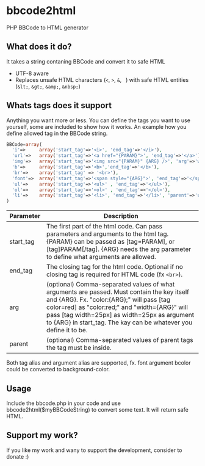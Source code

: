# bbcode2html
PHP BBCode to HTML generator

## What does it do?
It takes a string contaning BBCode and convert it to safe HTML

* UTF-8 aware
* Replaces unsafe HTML characters (`<`, `>`, `&`, ` `) with safe HTML entities (`&lt;`, `&gt;`, `&amp;`, `&nbsp;`)

## Whats tags does it support
Anything you want more or less. You can define the tags you want to use yourself, some are included to show how it works. An example how you define allowed tag in the BBCode string.

```PHP
BBCode=array(
  'i'=>     array('start_tag'=>'<i>', 'end_tag'=>'</i>'),
  'url'=>   array('start_tag'=>'<a href="{PARAM}">', 'end_tag'=>'</a>'),
  'img'=>   array('start_tag'=>'<img src="{PARAM}" {ARG} />', 'arg'=>'width={ARG},height={ARG}'),
  'b'=>     array('start_tag'=>'<b>','end_tag'=>'</b>'),
  'br'=>    array('start_tag' => '<br>'),
  'font'=>  array('start_tag'=>'<span style="{ARG}">', 'end_tag'=>'</span>', 'arg'=>'color:{ARG};,size:{ARG};bcolor:{ARG};'),
  'ul'=>    array('start_tag'=>'<ul>' , 'end_tag'=>'</ul>'),
  'ol'=>    array('start_tag'=>'<ol>' , 'end_tag'=>'</ol>'),
  'li'=>    array('start_tag'=>'<li>', 'end_tag'=>'</li>', 'parent'=>'ul,ol'),
)
 ```

Parameter | Description
----------|------------
start_tag | The first part of the html code. Can pass parameters and arguments to the html tag. {PARAM} can be passed as [tag=PARAM], or [tag]PARAM[/tag]. {ARG} needs the arg parameter to define what arguments are allowed.
end_tag | The closing tag for the html code. Optional if no closing tag is required for HTML code (fx `<br>`).
arg | (optional) Comma-separated values of what arguments are passed. Must contain the key itself and {ARG}. Fx. "color:{ARG};" will pass [tag color=red] as "color:red;" and "width={ARG}" will pass [tag width=25px] as width=25px as	argument to {ARG} in start_tag. The kay can be whatever you define it to be.
parent | (optional) Comma-separated values of parent tags the tag must be inside.

Both tag alias and argument alias are supported, fx. font argument bcolor could be converted to background-color.

## Usage
Include the bbcode.php in your code and use bbcode2html($myBBCodeString) to convert some text. It will return safe HTML.

## Support my work?
If you like my work and wany to support the development, consider to donate :)
